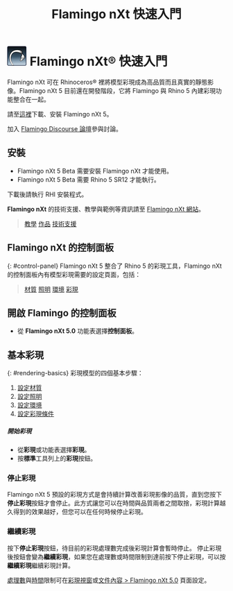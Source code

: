 ﻿---
title: Flamingo nXt 快速入門
---


# ![images/flamingotab.svg](images/flamingotab.svg) Flamingo nXt® 快速入門
Flamingo nXt 可在 Rhinoceros® 裡將模型彩現成為高品質而且真實的靜態影像。Flamingo nXt 5 目前還在開發階段，它將 Flamingo 與 Rhino 5 內建彩現功能整合在一起。

請至[這裡](http://www.rhino3d.com/download/flamingo/5/beta)下載、安裝 Flamingo nXt 5。

加入 [Flamingo Discourse 論壇](http://chinese.discourse.mcneel.com/c/flamingo)參與討論。

## 安裝

* Flamingo nXt 5 Beta 需要安裝 Flamingo nXt 才能使用。
* Flamingo nXt 5 Beta 需要 Rhino 5 SR12 才能執行。

下載後請執行 RHI 安裝程式。

**Flamingo nXt** 的技術支援、教學與範例等資訊請至 [Flamingo nXt 網站](http://nxt.flamingo3d.com/)。

> [教學](http://nxt.flamingo3d.com/page/tutorials-and-documentation)
> [作品](http://nxt.flamingo3d.com/photo)
> [技術支援](http://nxt.flamingo3d.com/forum)

## Flamingo nXt 的控制面板
{: #control-panel}
Flamingo nXt 5 整合了 Rhino 5 的彩現工具，Flamingo nXt 的控制面板內有模型彩現需要的設定頁面，包括：

> [材質](materials-tab.html)
> [照明](lighting-tab.html)
> [環境](environment-tab.html)
> [彩現](render-tab.html)

## 開啟 Flamingo 的控制面板
* 從 **Flamingo nXt 5.0** 功能表選擇**控制面板**。

## 基本彩現
{: #rendering-basics}
彩現模型的四個基本步驟：

 1. [設定材質](material-editor.html)
 1. [設定照明](lighting-tab.html)
 1. [設定環境](environment-tab.html)
 1. [設定彩現條件](render-tab.html)

##### 開始彩現
* 從**彩現**或功能表選擇**彩現**。
* 按**標準**工具列上的**彩現**按鈕。

### 停止彩現
Flamingo nXt 5 預設的彩現方式是會持續計算改善彩現影像的品質，直到您按下**停止彩現**按鈕才會停止。此方式讓您可以在時間與品質兩者之間取捨，彩現計算越久得到的效果越好，但您可以在任何時候停止彩現。

###  繼續彩現
按下**停止彩現**按鈕，待目前的彩現處理數完成後彩現計算會暫時停止。
停止彩現後按鈕會變為**繼續彩現**，如果您在處理數或時間限制到達前按下停止彩現，可以按**繼續彩現**繼續彩現計算。

[處理數](render-window.html#number-of-passes)與[時間](render-window.html#time)限制可在[彩現視窗](render-window.html)或[文件內容 > Flamingo nXt 5.0](documentproperties-flamingo.html) 頁面設定。
